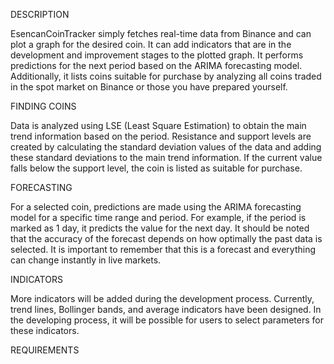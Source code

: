 DESCRIPTION

EsencanCoinTracker simply fetches real-time data from Binance and can plot a graph for the desired coin. It can add indicators that are in the development and improvement stages to the plotted graph. It performs predictions for the next period based on the ARIMA forecasting model. Additionally, it lists coins suitable for purchase by analyzing all coins traded in the spot market on Binance or those you have prepared yourself.

FINDING COINS

Data is analyzed using LSE (Least Square Estimation) to obtain the main trend information based on the period. Resistance and support levels are created by calculating the standard deviation values of the data and adding these standard deviations to the main trend information. If the current value falls below the support level, the coin is listed as suitable for purchase.

FORECASTING

For a selected coin, predictions are made using the ARIMA forecasting model for a specific time range and period. For example, if the period is marked as 1 day, it predicts the value for the next day. It should be noted that the accuracy of the forecast depends on how optimally the past data is selected. It is important to remember that this is a forecast and everything can change instantly in live markets.

INDICATORS

More indicators will be added during the development process. Currently, trend lines, Bollinger bands, and average indicators have been designed. In the developing process, it will be possible for users to select parameters for these indicators.

REQUIREMENTS